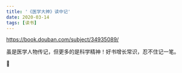 ```yaml
---
title: '《医学大神》读中记'
date: 2020-03-14
tags: [读书]
---
```

<https://book.douban.com/subject/34935089/>

虽是医学人物传记，但更多的是科学精神！好书增长常识，忍不住记一笔。


🌝
